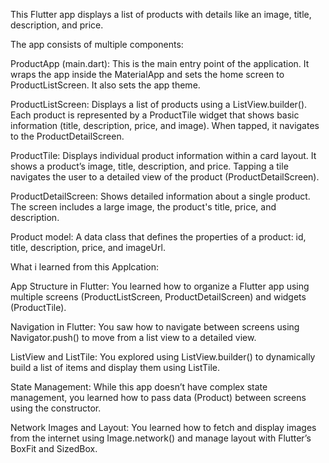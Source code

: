 This Flutter app displays a list of products with details like an image, title, description, and price.

The app consists of multiple components:

ProductApp (main.dart):
This is the main entry point of the application. It wraps the app inside the MaterialApp and sets the home screen to ProductListScreen. It also sets the app theme.

ProductListScreen:
Displays a list of products using a ListView.builder(). Each product is represented by a ProductTile widget that shows basic information (title, description, price, and image). When tapped, it navigates to the ProductDetailScreen.

ProductTile:
Displays individual product information within a card layout. It shows a product’s image, title, description, and price. Tapping a tile navigates the user to a detailed view of the product (ProductDetailScreen).

ProductDetailScreen:
Shows detailed information about a single product. The screen includes a large image, the product's title, price, and description.

Product model:
A data class that defines the properties of a product: id, title, description, price, and imageUrl.

What i learned from this Applcation:

App Structure in Flutter:
You learned how to organize a Flutter app using multiple screens (ProductListScreen, ProductDetailScreen) and widgets (ProductTile).

Navigation in Flutter:
You saw how to navigate between screens using Navigator.push() to move from a list view to a detailed view.

ListView and ListTile:
You explored using ListView.builder() to dynamically build a list of items and display them using ListTile.

State Management:
While this app doesn’t have complex state management, you learned how to pass data (Product) between screens using the constructor.

Network Images and Layout:
You learned how to fetch and display images from the internet using Image.network() and manage layout with Flutter’s BoxFit and SizedBox.
